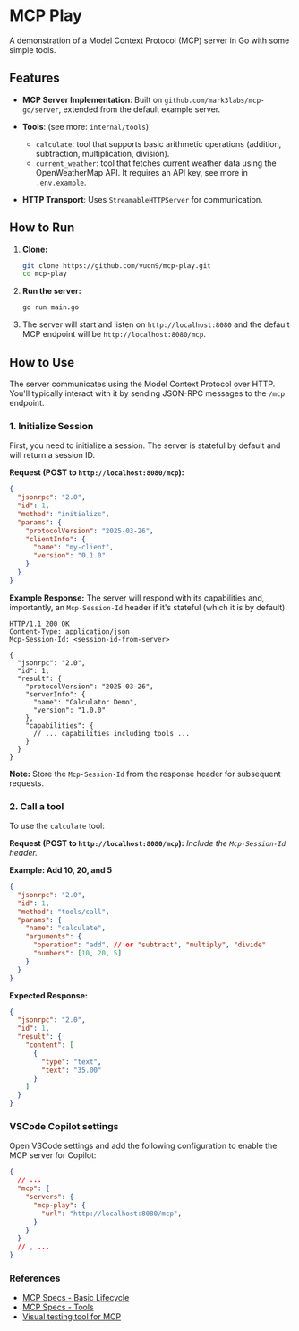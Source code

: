 # MCP Play

A demonstration of a Model Context Protocol (MCP) server in Go with some simple tools.

## Features

*   **MCP Server Implementation**: Built on `github.com/mark3labs/mcp-go/server`, extended from the default example server.
*   **Tools**: (see more: `internal/tools`)
    - `calculate`: tool that supports basic arithmetic operations (addition, subtraction, multiplication, division).
    - `current_weather`: tool that fetches current weather data using the OpenWeatherMap API. It requires an API key, see more in `.env.example`.

*   **HTTP Transport**: Uses `StreamableHTTPServer` for communication.

## How to Run

1.  **Clone:**
    ```bash
    git clone https://github.com/vuon9/mcp-play.git
    cd mcp-play
    ```

2.  **Run the server:**
    ```bash
    go run main.go
    ```

4.  The server will start and listen on `http://localhost:8080` and the default MCP endpoint will be `http://localhost:8080/mcp`.

## How to Use

The server communicates using the Model Context Protocol over HTTP. You'll typically interact with it by sending JSON-RPC messages to the `/mcp` endpoint.

### 1. Initialize Session

First, you need to initialize a session. The server is stateful by default and will return a session ID.

**Request (POST to `http://localhost:8080/mcp`):**
```json
{
  "jsonrpc": "2.0",
  "id": 1,
  "method": "initialize",
  "params": {
    "protocolVersion": "2025-03-26",
    "clientInfo": {
      "name": "my-client",
      "version": "0.1.0"
    }
  }
}
```

**Example Response:**
The server will respond with its capabilities and, importantly, an `Mcp-Session-Id` header if it's stateful (which it is by default).
```
HTTP/1.1 200 OK
Content-Type: application/json
Mcp-Session-Id: <session-id-from-server>

{
  "jsonrpc": "2.0",
  "id": 1,
  "result": {
    "protocolVersion": "2025-03-26",
    "serverInfo": {
      "name": "Calculator Demo",
      "version": "1.0.0"
    },
    "capabilities": {
      // ... capabilities including tools ...
    }
  }
}
```
**Note:** Store the `Mcp-Session-Id` from the response header for subsequent requests.

### 2. Call a tool

To use the `calculate` tool:

**Request (POST to `http://localhost:8080/mcp`):**
*Include the `Mcp-Session-Id` header.*

**Example: Add 10, 20, and 5**
```json
{
  "jsonrpc": "2.0",
  "id": 1,
  "method": "tools/call",
  "params": {
    "name": "calculate",
    "arguments": {
      "operation": "add", // or "subtract", "multiply", "divide"
      "numbers": [10, 20, 5]
    }
  }
}
```
**Expected Response:**
```json
{
  "jsonrpc": "2.0",
  "id": 1,
  "result": {
    "content": [
      {
        "type": "text",
        "text": "35.00"
      }
    ]
  }
}
```

### VSCode Copilot settings

Open VSCode settings and add the following configuration to enable the MCP server for Copilot:
  ```json
  {
    // ...
    "mcp": {
      "servers": {
        "mcp-play": {
          "url": "http://localhost:8080/mcp",
        }
      }
    }
    // , ...
  }
  ```

### References
- [MCP Specs - Basic Lifecycle](https://modelcontextprotocol.io/specification/2025-03-26/basic/lifecycle)
- [MCP Specs - Tools](https://modelcontextprotocol.io/specification/2025-03-26/server/tools)
- [Visual testing tool for MCP](https://github.com/modelcontextprotocol/inspector)
